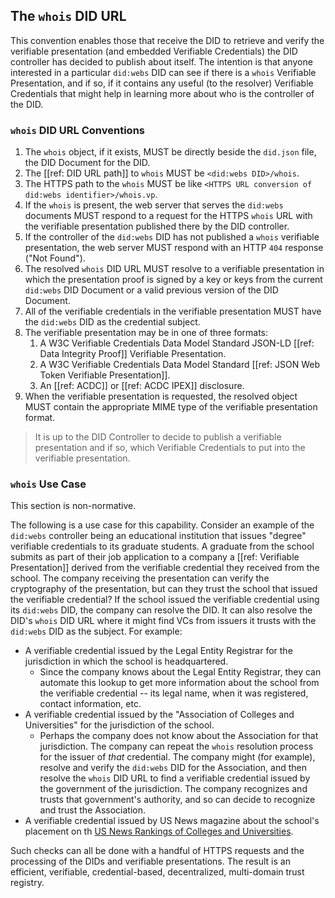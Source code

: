 ## The `whois` DID URL
This convention enables those that receive the DID to retrieve and verify the verifiable presentation (and embedded Verifiable Credentials) the DID controller has decided to publish about itself. The intention is that anyone interested in a particular `did:webs` DID can see if there is a `whois` Verifiable Presentation, and if so, if it contains any useful (to the resolver) Verifiable Credentials that might help in learning more about who is the controller of the DID.

### `whois` DID URL Conventions
1. The `whois` object, if it exists, MUST be directly beside the `did.json` file, the DID Document for the DID.
1. The [[ref: DID URL path]] to `whois` MUST be `<did:webs DID>/whois`.
1. The HTTPS path to the `whois` MUST be like `<HTTPS URL conversion of did:webs identifier>/whois.vp`.
1. If the `whois` is present, the web server that serves the `did:webs` documents MUST respond to a request for the HTTPS `whois` URL with the verifiable presentation published there by the DID controller.
1. If the controller of the `did:webs` DID has not published a `whois` verifiable presentation, the web server MUST respond with an HTTP `404` response ("Not Found").
1. The resolved `whois` DID URL MUST resolve to a verifiable presentation in which the presentation proof is signed by a key or keys from the current `did:webs` DID Document or a valid previous version of the DID Document.
1. All of the verifiable credentials in the verifiable presentation MUST have the `did:webs` DID as the credential subject.
1. The verifiable presentation may be in one of three formats:
    1. A W3C Verifiable Credentials Data Model Standard JSON-LD [[ref: Data Integrity Proof]] Verifiable Presentation.
    1. A W3C Verifiable Credentials Data Model Standard [[ref: JSON Web Token Verifiable Presentation]].
    1. An [[ref: ACDC]] or [[ref: ACDC IPEX]] disclosure.
1. When the verifiable presentation is requested, the resolved object MUST contain the appropriate MIME type of the verifiable presentation format.

> It is up to the DID Controller to decide to publish a verifiable presentation and if so, which Verifiable Credentials to put into the verifiable presentation.

### `whois` Use Case
This section is non-normative.

The following is a use case for this capability. Consider an example of the `did:webs` controller being an educational institution that issues "degree" verifiable credentials to its graduate students. A graduate from the school submits as part of their job application to a company a [[ref: Verifiable Presentation]] derived from the verifiable credential they received from the school. The company receiving the presentation can verify the cryptography of the presentation, but can they trust the school that issued the verifiable credential? If the school issued the verifiable credential using its `did:webs` DID, the company can resolve the DID. It can also resolve the DID's `whois` DID URL where it might find VCs from issuers it trusts with the `did:webs` DID as the subject. For example:

* A verifiable credential issued by the Legal Entity Registrar for the jurisdiction in which the school is headquartered.
  * Since the company knows about the Legal Entity Registrar, they can automate this lookup to get more information about the school from the verifiable credential -- its legal name, when it was registered, contact information, etc.
* A verifiable credential issued by the "Association of Colleges and Universities" for the jurisdiction of the school.
  * Perhaps the company does not know about the Association for that jurisdiction. The company can repeat the `whois` resolution process for the issuer of _that_ credential. The company might (for example), resolve and verify the `did:webs` DID for the Association, and then resolve the `whois` DID URL to find a verifiable credential issued by the government of the jurisdiction. The company recognizes and trusts that government's authority, and so can decide to recognize and trust the Association.
* A verifiable credential issued by US News magazine about the school's placement on th [US News Rankings of Colleges and Universities].

Such checks can all be done with a handful of HTTPS requests and the processing of the DIDs and verifiable presentations. The result is an efficient, verifiable, credential-based, decentralized, multi-domain trust registry.

[US News Rankings of Colleges and Universities]: https://www.usnews.com/education/best-global-universities